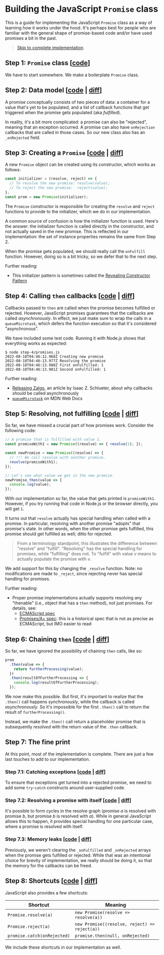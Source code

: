 # Building the JavaScript `Promise` class

This is a guide for implementing the JavaScript `Promise` class as a way of learning how it works under the hood. It's perhaps best for people who are familiar with the general shape of promise-based code and/or have used promises a bit in the past.

> [Skip to complete implementation](step-8/promises.js).

## Step 1: `Promise` class [[code](step-1/promises.js)]

We have to start somewhere. We make a boilerplate `Promise` class.

## Step 2: Data model [[code](step-2/promises.js) | [diff](https://github.com/TimothyGu/learning-promises/compare/by-building-tag/step-1...by-building-tag/step-2)]

A promise conceptually consists of two pieces of data: a container for a value that's yet to be populated, and a list of callback functions that get triggered when the promise gets populated (aka _fulfilled_).

In reality, it's a bit more complicated: a promise can also be "rejected", meaning that an exception occurred. A promise can also have `onRejection` callbacks that are called in those cases. So our new class also has an `_onRejected` field.

## Step 3: Creating a `Promise` [[code](step-3/promises.js) | [diff](https://github.com/TimothyGu/learning-promises/compare/by-building-tag/step-2...by-building-tag/step-3)]

A new `Promise` object can be created using its constructor, which works as follows:

```js
const initializer = (resolve, reject) => {
  // To resolve the new promise: resolve(value);
  // To reject the new promise:  reject(value);
};
const prom = new Promise(initializer);
```

The `Promise` constructor is responsible for creating the `resolve` and `reject` functions to provide to the initializer, which we do in our implementation.

A common source of confusion is how the initializer function is used. Here's the answer: the initializer function is called directly in the constructor, and not actually saved in the new promise. This is reflected in our implementation: the set of instance properties remains the same from Step 2.

When the promise gets populated, we should really call the `onFulfill` function. However, doing so is a bit tricky, so we defer that to the next step.

Further reading:
- This initializer pattern is sometimes called the [Revealing Constructor Pattern](https://blog.domenic.me/the-revealing-constructor-pattern/)

## Step 4: Calling `then` callbacks [[code](step-4/promises.js) | [diff](https://github.com/TimothyGu/learning-promises/compare/by-building-tag/step-3...by-building-tag/step-4)]

Callbacks passed to `then` are called when the promise becomes fulfilled or rejected. However, JavaScript promises guarantees that the callbacks are called _asynchronously_. In effect, we just make sure to wrap the calls in a `queueMicrotask`, which defers the function execution so that it's considered "asynchronous".

We have included some test code. Running it with Node.js shows that everything works as expected:

```
$ node step-4/promises.js
2022-08-18T04:46:12.968Z Creating new promise
2022-08-18T04:46:13.977Z Resolving the promise
2022-08-18T04:46:13.980Z First onFulfilled: 1
2022-08-18T04:46:13.981Z Second onFulfilled: 1
```

Further reading:
- [Releasing Zalgo](https://blog.izs.me/2013/08/designing-apis-for-asynchrony/), an article by Isaac Z. Schlueter, about why callbacks _should_ be called asynchronously
- [`queueMicrotask`](https://developer.mozilla.org/en-US/docs/Web/API/queueMicrotask) on MDN Web Docs

## Step 5: Resolving, not fulfilling [[code](step-5/promises.js) | [diff](https://github.com/TimothyGu/learning-promises/compare/by-building-tag/step-4...by-building-tag/step-5)]

So far, we have missed a crucial part of how promises work. Consider the following code:

```js
// A promise that is fulfilled with value 1.
const promiseWith1 = new Promise((resolve) => { resolve(1); });

const newPromise = new Promise((resolve) => {
  // !!! We call resolve with another promise.
  resolve(promiseWith1);
});

// Let's see what value we get in the new promise.
newPromise.then(value => {
  console.log(value);
});
```

With our implementation so far, the value that gets printed is `promiseWith1`. However, if you try running that code in Node.js or the browser directly, you will get `1`. 

It turns out that `resolve` actually has special handling when called with a promise. In particular, resolving with another promise "adopts" that promise's state. In other words, when the other promise gets fulfilled, this promise should get fulfilled as well; ditto for rejected.

> From a terminology standpoint, this illustrates the difference between "resolve" and "fulfill". "Resolving" has the special handling for promises, while "fulfilling" does not. To "fulfill" with value _v_ means to actually populate the promise with _v_.

We add support for this by changing the `_resolve` function. Note: no modifications are made to `_reject`, since rejecting never has special handling for promises.

Further reading:
- Proper promise implementations actually supports resolving any "thenable" (i.e., object that has a `then` method), not just promises. For details, see:
   - [ECMAScript spec](https://tc39.es/ecma262/multipage/control-abstraction-objects.html#sec-promise-resolve-functions)
   - [Promises/A+ spec](https://promisesaplus.com/#the-promise-resolution-procedure): this is a historical spec that is not as precise as ECMAScript, but IMO easier to read

## Step 6: Chaining `then` [[code](step-6/promises.js) | [diff](https://github.com/TimothyGu/learning-promises/compare/by-building-tag/step-5...by-building-tag/step-6)]

So far, we have ignored the possibility of chaining `then` calls, like so:

```js
prom
  .then(value => {
    return furtherProcessing(value);
  })
  .then(resultOfFurtherProcessing => {
    console.log(resultOfFurtherProcessing);
  });
```

We now make this possible. But first, it's important to realize that the `.then()` call happens _synchronously_, while the callback is called _asynchronously_. So it's impossible for the first `.then()` call to return the result of `furtherProcessing()`.

Instead, we make the `.then()` call return a placeholder promise that is subsequently _resolved_ with the return value of the `.then` callback.

## Step 7: The fine print

At this point, most of the implementation is complete. There are just a few last touches to add to our implementation.

### Step 7.1: Catching exceptions [[code](step-7.1/promises.js) | [diff](https://github.com/TimothyGu/learning-promises/compare/by-building-tag/step-6...by-building-tag/step-7.1)]

To ensure that exceptions get turned into a rejected promise, we need to add some `try`-`catch` constructs around user-supplied code.

### Step 7.2: Resolving a promise with itself [[code](step-7.2/promises.js) | [diff](https://github.com/TimothyGu/learning-promises/compare/by-building-tag/step-7.1...by-building-tag/step-7.2)]

It's possible to form cycles in the resolve graph (promise _a_ is resolved with promise _b_, but promise _b_ is resolved with _a_). While in general JavaScript allows this to happen, it provides special handling for one particular case, where a promise is resolved with itself.

### Step 7.3: Memory leaks [[code](step-7.3/promises.js) | [diff](https://github.com/TimothyGu/learning-promises/compare/by-building-tag/step-7.2...by-building-tag/step-7.3)]

Previously, we weren't clearing the `_onFulfilled` and `_onRejected` arrays when the promise gets fulfilled or rejected. While that was an intentional choice for brevity of implementation, we really should be doing it, so that the memory for the callbacks can be freed.

## Step 8: Shortcuts [[code](step-8/promises.js) | [diff](https://github.com/TimothyGu/learning-promises/compare/by-building-tag/step-7.3...by-building-tag/step-8)]

JavaScript also provides a few shortcuts:

Shortcut                    | Meaning
----------------------------|----------------------------------------------
`Promise.resolve(a)`        | `new Promise(resolve => resolve(a))`
`Promise.reject(a)`         | `new Promise((resolve, reject) => reject(a))`
`promise.catch(onRejected)` | `promise.then(null, onRejected)` 

We include these shortcuts in our implementation as well.
